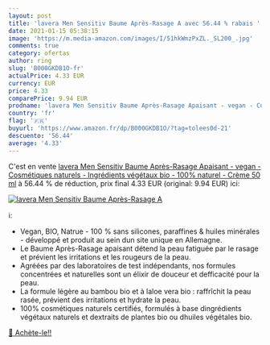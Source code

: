 ```yaml
---
layout: post
title: 'lavera Men Sensitiv Baume Après-Rasage A avec 56.44 % rabais '
date: 2021-01-15 05:38:15
image: 'https://m.media-amazon.com/images/I/51hkWmzPxZL._SL200_.jpg'
comments: true
category: ofertas
author: ring
slug: 'B000GKDB1O-fr'
actualPrice: 4.33 EUR
currency: EUR
price: 4.33
comparePrice: 9.94 EUR
prodname: 'lavera Men Sensitiv Baume Après-Rasage Apaisant - vegan - Cosmétiques naturels - Ingrédients végétaux bio - 100% naturel - Crème 50 ml'
country: 'fr'
flag: '🇫🇷'
buyurl: 'https://www.amazon.fr/dp/B000GKDB1O/?tag=tolees0d-21'
descuento: '56.44'
average: '4.33'
---
```


C'est en vente [lavera Men Sensitiv Baume Après-Rasage Apaisant - vegan - Cosmétiques naturels - Ingrédients végétaux bio - 100% naturel - Crème 50 ml](https://www.amazon.fr/dp/B000GKDB1O/?tag=tolees0d-21)  à  56.44 % de réduction, prix final  4.33 EUR (original: 9.94 EUR) ici:

[![lavera Men Sensitiv Baume Après-Rasage A](https://m.media-amazon.com/images/I/51hkWmzPxZL._SL200_.jpg)](https://www.amazon.fr/dp/B000GKDB1O/?tag=tolees0d-21)

ℹ️:

- Vegan, BIO, Natrue - 100 % sans silicones, paraffines & huiles minérales - développé et produit au sein dun site unique en Allemagne.
- Le Baume Après-Rasage apaisant détend la peau fatiguée par le rasage et prévient les irritations et les rougeurs de la peau.
- Agréées par des laboratoires de test indépendants, nos formules concentrées et naturelles sont un élixir de douceur et defficacité pour la peau.
- La formule légère au bambou bio et à laloe vera bio : raffrîchit la peau rasée, prévient des irritations et hydrate la peau.
- 100% cosmétiques naturels certifiés, formulés à base dingrédients végétaux naturels et dextraits de plantes bio ou dhuiles végétales bio.

[🛒 Achète-le!!](https://www.amazon.fr/dp/B000GKDB1O/?tag=tolees0d-21)
